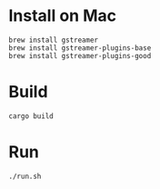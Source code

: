 # Install on Mac

```shell
brew install gstreamer
brew install gstreamer-plugins-base
brew install gstreamer-plugins-good
```

# Build

```shell
cargo build
```

# Run

```shell
./run.sh
```
